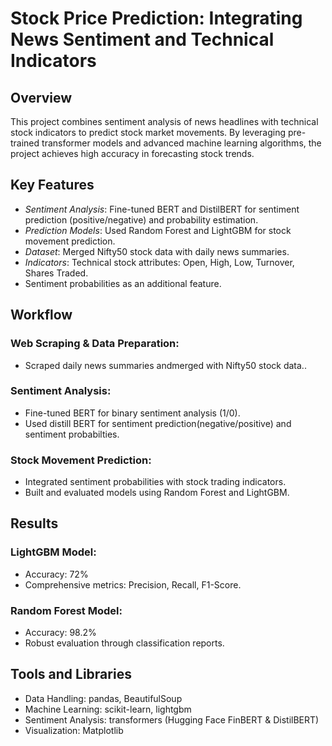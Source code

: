 # Stock Price Prediction: Integrating News Sentiment and Technical Indicators
## Overview
This project combines sentiment analysis of news headlines with technical stock indicators to predict stock market movements. By leveraging pre-trained transformer models and advanced machine learning algorithms, the project achieves high accuracy in forecasting stock trends.
## Key Features
- *Sentiment Analysis*:
Fine-tuned BERT and DistilBERT for sentiment prediction (positive/negative) and probability estimation.
- *Prediction Models*: Used Random Forest and LightGBM for stock movement prediction.
- *Dataset*: Merged Nifty50 stock data with daily news summaries.
- *Indicators*: Technical stock attributes: Open, High, Low, Turnover, Shares Traded.
- Sentiment probabilities as an additional feature.
## Workflow
### Web Scraping & Data Preparation:
- Scraped daily news summaries andmerged with Nifty50 stock data..
### Sentiment Analysis:
- Fine-tuned BERT for binary sentiment analysis (1/0).
- Used distill BERT for sentiment prediction(negative/positive) and sentiment probabilties.
### Stock Movement Prediction:
- Integrated sentiment probabilities with stock trading indicators.
- Built and evaluated models using Random Forest and LightGBM.
## Results
### LightGBM Model:
- Accuracy: 72%
- Comprehensive metrics: Precision, Recall, F1-Score.
### Random Forest Model:
- Accuracy: 98.2%
- Robust evaluation through classification reports.
## Tools and Libraries
- Data Handling: pandas, BeautifulSoup
- Machine Learning: scikit-learn, lightgbm
- Sentiment Analysis: transformers (Hugging Face FinBERT & DistilBERT)
- Visualization: Matplotlib
